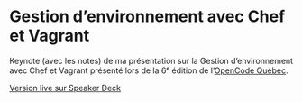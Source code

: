 # Gestion d’environnement avec Chef et Vagrant

Keynote (avec les notes) de ma présentation sur la Gestion d’environnement avec Chef et Vagrant présenté lors de la 6ᵉ édition de l’[OpenCode Québec](http://opencode.ca).

[Version live sur Speaker Deck](https://speakerdeck.com/u/jpsirois/p/gestion-denvironnement-avec-chef-et-vagrant)